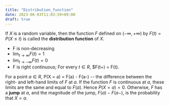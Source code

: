 ```yaml
---
title: "Distribution_function"
date: 2023-06-03T11:03:59+09:00
draft: true
---
```


If $X$ is a random variable, then the function $F$ defined on $(-\infty, +\infty)$ by $F(t) = P(X \le t)$ is called the **distribution function** of $X$.

- F is non-decreasing
- $\lim_{t \rightarrow \infty}F(t) = 1$
- $\lim_{t \rightarrow -\infty}F(t) = 0$
- F is right continuous; For every $t \in R$, $F(t+) = F(t).

For a point $a \in R$, P(X = a) = F(a) - F(a-) -- the difference between the right- and left-hand limits of $F$ at $a$.
If the function $F$ is continuous at $a$, these limits are the same and equal to $F(a)$. Hence $P(X=a) = 0$. Otherwise, $F$ has a **jump** at $a$, and the magnitude of the jump, $F(a) - F(a-)$, is the probability that $X = a$.


